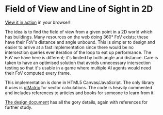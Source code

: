 # Field of View and Line of Sight in 2D

[View it in action][1] in your browser!

The idea is to find the field of view from a given point in a 2D world which has buildings.  Many resources on the web doing 360&#176; FoV exists; these have their FoV's distance and angle unbound.  This is simpler to design and easier to arrive at a fast implementation since there would be no intersection queries ever iteration of the loop to eat up performance.  The FoV we have here is different; it's limited by both angle and distance.  Care is taken to have an optimised solution that avoids unnecessary intersection testing so that it's usable in a game where multiple AI agents would need their FoV computed every frame.

This implementation is done in HTML5 Canvas/JavaScript. The only library it uses is [glMatrix][3] for vector calculations.  The code is heavily commented and includes references to articles and books for someone to learn from it.

[The design document][2] has all the gory details, again with references for further study.

[1]: http://legends2k.github.io/2d-fov
[2]: http://legends2k.github.io/2d-fov/design.html
[3]: http://github.com/toji/gl-matrix

